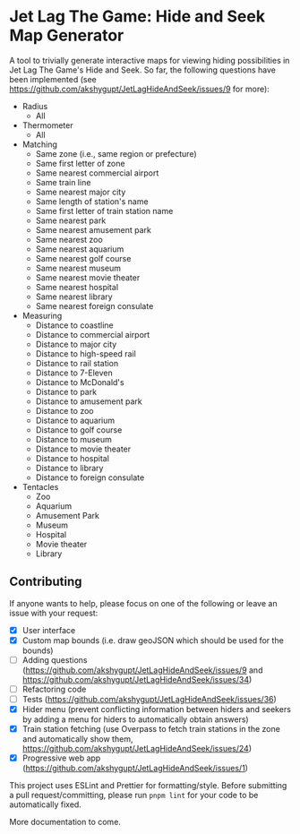 # Jet Lag The Game: Hide and Seek Map Generator

A tool to trivially generate interactive maps for viewing hiding possibilities in Jet Lag The Game's Hide and Seek. So far, the following questions have been implemented (see https://github.com/akshygupt/JetLagHideAndSeek/issues/9 for more):

- Radius
    - All
- Thermometer
    - All
- Matching
    - Same zone (i.e., same region or prefecture)
    - Same first letter of zone
    - Same nearest commercial airport
    - Same train line
    - Same nearest major city
    - Same length of station's name
    - Same first letter of train station name
    - Same nearest park
    - Same nearest amusement park
    - Same nearest zoo
    - Same nearest aquarium
    - Same nearest golf course
    - Same nearest museum
    - Same nearest movie theater
    - Same nearest hospital
    - Same nearest library
    - Same nearest foreign consulate
- Measuring
    - Distance to coastline
    - Distance to commercial airport
    - Distance to major city
    - Distance to high-speed rail
    - Distance to rail station
    - Distance to 7-Eleven
    - Distance to McDonald's
    - Distance to park
    - Distance to amusement park
    - Distance to zoo
    - Distance to aquarium
    - Distance to golf course
    - Distance to museum
    - Distance to movie theater
    - Distance to hospital
    - Distance to library
    - Distance to foreign consulate
- Tentacles
    - Zoo
    - Aquarium
    - Amusement Park
    - Museum
    - Hospital
    - Movie theater
    - Library

## Contributing

If anyone wants to help, please focus on one of the following or leave an issue with your request:

- [x] User interface
- [x] Custom map bounds (i.e. draw geoJSON which should be used for the bounds)
- [ ] Adding questions (https://github.com/akshygupt/JetLagHideAndSeek/issues/9 and https://github.com/akshygupt/JetLagHideAndSeek/issues/34)
- [ ] Refactoring code
- [ ] Tests (https://github.com/akshygupt/JetLagHideAndSeek/issues/36)
- [x] Hider menu (prevent conflicting information between hiders and seekers by adding a menu for hiders to automatically obtain answers)
- [x] Train station fetching (use Overpass to fetch train stations in the zone and automatically show them, https://github.com/akshygupt/JetLagHideAndSeek/issues/24)
- [x] Progressive web app (https://github.com/akshygupt/JetLagHideAndSeek/issues/1)

This project uses ESLint and Prettier for formatting/style. Before submitting a pull request/committing, please run `pnpm lint` for your code to be automatically fixed.

More documentation to come.
